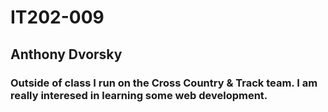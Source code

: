 # IT202-009
## Anthony Dvorsky
### Outside of class I run on the Cross Country & Track team. I am really interesed in learning some web development.
